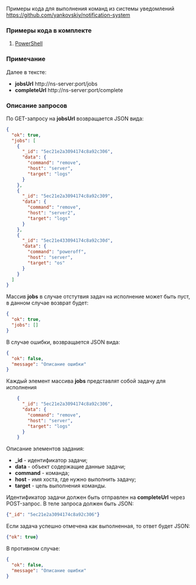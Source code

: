 Примеры кода для выполнения команд из системы уведомлений https://github.com/yankovskiy/notification-system

### Примеры кода в комплекте
1. [PowerShell](https://github.com/yankovskiy/notification-system-remote-samples/blob/master/powershell.ps1 "PowerShell")

### Примечание
Далее в тексте:
- **jobsUrl** http://ns-server:port/jobs
- **completeUrl** http://ns-server:port/complete

### Описание запросов
По GET-запросу на **jobsUrl** возвращается JSON вида:
```json
{
  "ok": true,
  "jobs": [
    {
      "_id": "5ec21e2a3094174c8a92c306",
      "data": {
        "command": "remove",
        "host": "server",
        "target": "logs"
      }
    },
    {
      "_id": "5ec21e2a3094174c8a92c309",
      "data": {
        "command": "remove",
        "host": "server2",
        "target": "logs"
      }
    },
    {
      "_id": "5ec21e433094174c8a92c30d",
      "data": {
        "command": "poweroff",
        "host": "server",
        "target": "os"
      }
    }
  ]
}
```

Массив **jobs** в случае отстутвия задач на исполнение может быть пуст, в данном случае возврат будет:
```json
{
  "ok": true,
  "jobs": []
}
```

В случае ошибки, возвращается JSON вида:
```json
{
  "ok": false,
  "message": "Описание ошибки"
}
```

Каждый элемент массива **jobs** представлят собой задачу для исполнения
```json
    {
      "_id": "5ec21e2a3094174c8a92c306",  
      "data": {                                                  
        "command": "remove",                         
        "host": "server",                                    
        "target": "logs"                                      
      }
    }
``` 

Описание элементов задания:
- **_id** - идентификатор задачи;
- **data** - объект содержащие данные задачи;
- **command** - команда;
- **host** - имя хоста, где нужно выполнить задачу;
- **target** - цель выполнения команды.

Идентификатор задачи должен быть отправлен на **completeUrl** через POST-запрос. В теле запроса должен быть JSON:
```json
{"_id": "5ec21e2a3094174c8a92c306"}
```

Если задача успешно отмечена как выполненная, то ответ будет JSON:
```json
{"ok": true}
```

В противном случае:
```json
{
  "ok": false,
  "message": "Описание ошибки"
}
```
